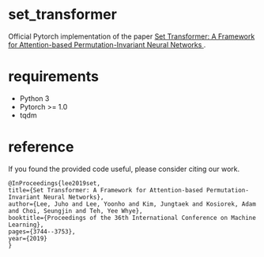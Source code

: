 # set_transformer
Official Pytorch implementation of the paper 
[Set Transformer: A Framework for Attention-based Permutation-Invariant Neural Networks
](http://proceedings.mlr.press/v97/lee19d.html).

# requirements
- Python 3
- Pytorch >= 1.0
- tqdm

# reference

If you found the provided code useful, please consider citing our work.

```
@InProceedings{lee2019set,
title={Set Transformer: A Framework for Attention-based Permutation-Invariant Neural Networks},
author={Lee, Juho and Lee, Yoonho and Kim, Jungtaek and Kosiorek, Adam and Choi, Seungjin and Teh, Yee Whye},
booktitle={Proceedings of the 36th International Conference on Machine Learning},
pages={3744--3753},
year={2019}
}
```
